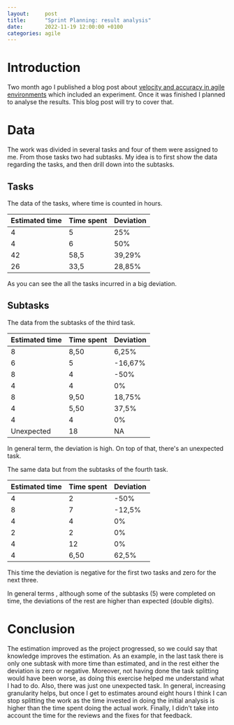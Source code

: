 ```yaml
---
layout:     post
title:      "Sprint Planning: result analysis"
date:       2022-11-19 12:00:00 +0100
categories: agile
---
```


# Introduction

Two month ago I published a blog post about [velocity and accuracy in agile environments](https://ikerexxe.github.io/agile/2022/09/08/sprint-planning-velocity-accuracy.html) which included an experiment. Once it was finished I planned to analyse the results. This blog post will try to cover that.

# Data

The work was divided in several tasks and four of them were assigned to me. From those tasks two had subtasks. My idea is to first show the data regarding the  tasks, and then drill down into the subtasks.

## Tasks

The data of the tasks, where time is counted in hours.

| Estimated time | Time spent | Deviation |
| -------------- | ---------- | --------- |
| 4              | 5          | 25%       |
| 4              | 6          | 50%       |
| 42             | 58,5       | 39,29%    |
| 26             | 33,5       | 28,85%    |

As you can see the all the tasks incurred in a big deviation.

## Subtasks

The data from the subtasks of the third task.

| Estimated time | Time spent | Deviation |
| -------------- | ---------- | --------- |
| 8              | 8,50       | 6,25%     |
| 6              | 5          | -16,67%   |
| 8              | 4          | -50%      |
| 4              | 4          | 0%        |
| 8              | 9,50       | 18,75%    |
| 4              | 5,50       | 37,5%     |
| 4              | 4          | 0%        |
| Unexpected     | 18         | NA        |

In general term, the deviation is high. On top of that, there's an unexpected task.

The same data but from the subtasks of the fourth task.

| Estimated time | Time spent | Deviation |
| -------------- | ---------- | --------- |
| 4              | 2          | -50%      |
| 8              | 7          | -12,5%    |
| 4              | 4          | 0%        |
| 2              | 2          | 0%        |
| 4              | 12         | 0%        |
| 4              | 6,50       | 62,5%     |

This time the deviation is negative for the first two tasks and zero for the next three.

In general terms , although some of the subtasks (5) were completed on time, the deviations of the rest are higher than expected (double digits).

# Conclusion

The estimation improved as the project progressed, so we could say that knowledge improves the estimation. As an example, in the last task there is only one subtask with more time than estimated, and in the rest either the deviation is zero or negative. Moreover, not having done the task splitting would have been worse, as doing this exercise helped me understand what I had to do. Also, there was just one unexpected task. In general, increasing granularity helps, but once I get to estimates around eight hours I think I can stop splitting the work as the time invested in doing the initial analysis is higher than the time spent doing the actual work. Finally, I didn't take into account the time for the reviews and the fixes for that feedback.